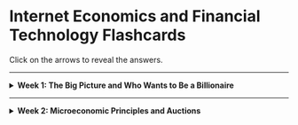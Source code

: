 # Internet Economics and Financial Technology Flashcards

Click on the arrows to reveal the answers.

---

<details>
  <summary><strong>Week 1: The Big Picture and Who Wants to Be a Billionaire</strong></summary>

---

## Lecture 1: The Big Picture

### Q1: What are the major technological "surges" identified by Carlota Perez?  
<details>
  <summary>Show Answer</summary>
  1. Industrial Revolution (1770-1829)  
  2. Steam and Railways (1829-1873)  
  3. Steel and Electricity (1875-1918)  
  4. Oil, Car, Mass Production (1908-1974)  
  5. IT and Telecoms (1971-20??)  
</details>

### Q2: How does understanding historical technology developments help us today?  
<details>
  <summary>Show Answer</summary>
  It provides insights into the historical, social, and economic contexts, enabling better understanding of the current situation and likely futures.
</details>

### Q3: What key concept does Neal Stephenson’s "Mother Earth Mother Board" emphasize about internet infrastructure?  
<details>
  <summary>Show Answer</summary>
  The internet is fundamentally based on transoceanic telecommunications cables, echoing the historical challenges of building the first transatlantic cable projects.
</details>

### Q4: What is the sequence of events in Perez's technological surges?  
<details>
  <summary>Show Answer</summary>
  Installation → Crash → Deployment. This describes the lifecycle of new technologies, where a surge in adoption is followed by a crash and eventual stable deployment.
</details>

### Q5: Why do technology bubbles occur?  
<details>
  <summary>Show Answer</summary>
  Bubbles occur due to over-speculation and unrealistic expectations about the potential of new technologies, often followed by a crash as the market corrects itself.
</details>

### Q6: What does Perez suggest about financial crises and innovation?  
<details>
  <summary>Show Answer</summary>
  Financial crises can reset the economic environment, paving the way for a "golden age" of innovation as old paradigms are abandoned and new ones embraced.
</details>

---

## Lecture 2: Who Wants to Be a Billionaire?

### Q7: What is Chris Anderson's concept of "The Long Tail"?  
<details>
  <summary>Show Answer</summary>
  The Long Tail describes how online markets make niche products profitable by reducing costs and leveraging infinite "shelf space." Success comes from making everything available, reducing prices, and helping users find items.
</details>

### Q8: What criticism exists regarding "The Long Tail"?  
<details>
  <summary>Show Answer</summary>
  Critics like Anita Elberse argue that the web amplifies the importance of blockbusters, questioning whether niche products significantly impact overall sales.
</details>

### Q9: What is Clayton Christensen’s concept of "Disruptive Innovation"?  
<details>
  <summary>Show Answer</summary>
  Disruptive innovations are simpler, cheaper alternatives that initially perform worse than existing products but improve over time, eventually overtaking established markets.
</details>

### Q10: What is "The Innovator's Dilemma"?  
<details>
  <summary>Show Answer</summary>
  Successful companies focus on improving existing products for high-margin markets, ignoring disruptive technologies, which later dominate and lead to the incumbents' decline.
</details>

### Q11: What are the three styles of innovation described in "Seeing What’s Next"?  
<details>
  <summary>Show Answer</summary>
  1. Sustaining Innovations: Improvements for existing products and markets.  
  2. Low-Cost Alternatives: Affordable options for price-sensitive customers.  
  3. New Products/Markets: Innovations creating entirely new markets.  
</details>

### Q12: What are the three rules for success in "The Long Tail"?  
<details>
  <summary>Show Answer</summary>
  1. Make everything available.  
  2. Reduce prices (through economies of scale).  
  3. Help users find what they want (recommendations, search tools).  
</details>

### Q13: What role do network effects play in the success of internet companies?  
<details>
  <summary>Show Answer</summary>
  Network effects occur when the value of a service increases as more people use it, helping companies like eBay and Facebook grow rapidly.
</details>

### Q14: Why are disruptive innovations initially ignored by incumbents?  
<details>
  <summary>Show Answer</summary>
  Disruptive innovations initially serve low-margin or niche markets, which incumbents often overlook in favor of their existing, high-margin customer base.
</details>

### Q15: How does Amazon utilize economies of scale to dominate markets?  
<details>
  <summary>Show Answer</summary>
  By reducing operational costs, negotiating bulk discounts, and leveraging automation, Amazon can offer lower prices and attract more customers, reinforcing its market dominance.
</details>

### Q16: What are the "positive feedback" mechanisms in internet economics?  
<details>
  <summary>Show Answer</summary>
  Positive feedback mechanisms include increased product value with more users, reduced per-unit costs at scale, and enhanced discoverability through better algorithms.
</details>

---

## General Concepts

### Q17: What are positive feedback and network externalities?  
<details>
  <summary>Show Answer</summary>
  Positive feedback occurs when a product's popularity enhances its value (e.g., more users attract even more users). Network externalities describe the increasing utility of a product as its user base grows.
</details>

### Q18: Why is shelf space important in traditional retail compared to online markets?  
<details>
  <summary>Show Answer</summary>
  Traditional retail limits inventory to high-margin, high-volume products due to physical constraints. Online markets benefit from virtually unlimited "shelf space," allowing niche products to be stocked profitably.
</details>

### Q19: How has Amazon leveraged "The Long Tail"?  
<details>
  <summary>Show Answer</summary>
  Amazon makes money by selling both popular and niche products at scale, using economies of scale and robust recommendation systems to cater to diverse consumer preferences.
</details>

### Q20: What is the difference between sustaining and disruptive innovations?  
<details>
  <summary>Show Answer</summary>
  Sustaining innovations improve existing products for current markets. Disruptive innovations introduce simpler, cheaper products that redefine or create new markets.
</details>

### Q21: What are power-law distributions, and how do they relate to internet economics?  
<details>
  <summary>Show Answer</summary>
  Power-law distributions show that a small number of products or users dominate in popularity or revenue (e.g., top 1% of songs streamed). This drives strategies for "head" and "tail" markets.
</details>

### Q22: Why is "infinite shelf space" a game-changer for online retailers?  
<details>
  <summary>Show Answer</summary>
  Infinite shelf space allows online retailers to stock and sell niche products profitably, unlike physical stores constrained by space.
</details>

### Q23: What are some criticisms of disruptive innovation theory?  
<details>
  <summary>Show Answer</summary>
  Critics argue that many "disruptive" innovations are retrospectively labeled and that the theory oversimplifies the complexities of market dynamics and company failures.
</details>

### Q24: What is the Innovator’s Solution, and how does it address the Innovator’s Dilemma?  
<details>
  <summary>Show Answer</summary>
  The Innovator’s Solution suggests strategies like creating spin-off companies for disruptive technologies, targeting underserved markets, and experimenting with new business models.
</details>

### Q25: What is the importance of "undefended hills" in innovation strategy?  
<details>
  <summary>Show Answer</summary>
  "Undefended hills" are market opportunities with low competition, allowing new companies or innovations to grow without directly competing with incumbents.
</details>

---

## Examples and Applications

### Q26: How did Netflix apply "The Long Tail" concept?  
<details>
  <summary>Show Answer</summary>
  Netflix used the Long Tail by offering an extensive library of niche content alongside popular titles, attracting diverse customer interests and leveraging recommendation algorithms.
</details>

### Q27: What is an example of a product with strong network effects?  
<details>
  <summary>Show Answer</summary>
  Facebook, where each new user increases the value of the network for existing users by expanding connectivity and content.
</details>

### Q28: Why do blockbusters still dominate in some markets despite the Long Tail?  
<details>
  <summary>Show Answer</summary>
  Blockbusters often benefit from marketing budgets, established distribution channels, and consumer preferences for familiar or popular choices.
</details>

---

</details>

___
<details>
<summary><strong>Week 2: Microeconomic Principles and Auctions</strong></summary>

---

### Lecture 1: Microeconomic Principles

#### Q1: What does microeconomics study?  
<details>
  <summary>Show Answer</summary>
  Microeconomics studies the behavior of individuals and businesses and how decisions are made based on the allocation of limited resources.
</details>

#### Q2: What is the law of supply and demand?  
<details>
  <summary>Show Answer</summary>
  The law of supply and demand states that in a competitive market, the price of a product adjusts until the quantity demanded equals the quantity supplied, reaching equilibrium.
</details>

#### Q3: What happens when there is excess demand in a market?  
<details>
  <summary>Show Answer</summary>
  When demand exceeds supply, prices rise, moving the market toward equilibrium.
</details>

#### Q4: What is consumer surplus?  
<details>
  <summary>Show Answer</summary>
  Consumer surplus is the value consumers receive from a product in excess of the price they pay for it, represented by the area under the demand curve and above the market price.
</details>

#### Q5: What is producer surplus?  
<details>
  <summary>Show Answer</summary>
  Producer surplus is the price producers receive for a good minus their minimum acceptable price, summed over the quantity sold. It is the area above the supply curve and below the market price.
</details>

#### Q6: What are fixed and variable costs?  
<details>
  <summary>Show Answer</summary>
  - Fixed costs: Costs that do not vary with production levels (e.g., rent).  
  - Variable costs: Costs that change with production levels (e.g., raw materials).  
</details>

#### Q7: What is marginal cost?  
<details>
  <summary>Show Answer</summary>
  Marginal cost is the cost of producing one additional unit of a good. It is calculated as the change in total cost divided by the change in quantity produced.
</details>

#### Q8: What is diminishing marginal utility?  
<details>
  <summary>Show Answer</summary>
  Diminishing marginal utility occurs when each additional unit of a good consumed provides less benefit than the previous one.
</details>

#### Q9: How does price elasticity of demand differ for elastic and inelastic goods?  
<details>
  <summary>Show Answer</summary>
  - Elastic goods: Small price changes result in large changes in quantity demanded.  
  - Inelastic goods: Large price changes result in small changes in quantity demanded.  
</details>

#### Q10: What is the equilibrium point in a competitive market?  
<details>
  <summary>Show Answer</summary>
  The equilibrium point is where the quantity demanded equals the quantity supplied, maximizing total consumer and producer surplus.
</details>

#### Q11: How does a monopoly differ from a competitive market?  
<details>
  <summary>Show Answer</summary>
  In a monopoly, one firm dominates the market and sets prices, while in a competitive market, firms are price takers and must sell at market price.
</details>

#### Q12: What causes shifts in supply or demand?  
<details>
  <summary>Show Answer</summary>
  Shifts in supply or demand occur when external factors change, such as production costs, consumer preferences, or geopolitical events, altering the price-quantity relationship.
</details>

---

### Lecture 2: Auction Principles

#### Q1: What are the four common auction types?  
<details>
  <summary>Show Answer</summary>
  1. English Auction: Open ascending-price auction.  
  2. Dutch Auction: Open descending-price auction.  
  3. First-Price Sealed Bid: Highest bidder wins and pays their bid.  
  4. Second-Price Sealed Bid (Vickrey Auction): Highest bidder wins but pays the second-highest bid.  
</details>

#### Q2: What is the difference between private and interdependent values in auctions?  
<details>
  <summary>Show Answer</summary>
  - **Private Values**: Each bidder knows their valuation independently of others (e.g., personal use items).  
  - **Interdependent Values**: Bidders’ valuations are influenced by information others might have (e.g., assets for resale).  
</details>

#### Q3: What is strategic equivalence in auctions?  
<details>
  <summary>Show Answer</summary>
  Strategic equivalence occurs when every strategy in one auction has a corresponding strategy in another, leading to identical outcomes (e.g., Dutch and First-Price Sealed Bid).  
</details>

#### Q4: Why are English and Vickrey auctions incentive compatible?  
<details>
  <summary>Show Answer</summary>
  Both auctions encourage bidders to bid their true value because it is the optimal strategy for maximizing their surplus.  
</details>

#### Q5: What is the Revenue Equivalence Theorem?  
<details>
  <summary>Show Answer</summary>
  The theorem states that under certain conditions (private values, risk neutrality, independent identically distributed values), all standard auction formats yield the same expected revenue to the seller.  
</details>

#### Q6: Why might revenue differ in practice despite the Revenue Equivalence Theorem?  
<details>
  <summary>Show Answer</summary>
  - Bidders may be risk-averse, leading to higher bids in First-Price Sealed Bid auctions.  
  - Values may be interdependent, making open auctions more profitable due to shared information.  
</details>

#### Q7: What is the main drawback of open auctions compared to sealed bids?  
<details>
  <summary>Show Answer</summary>
  Open auctions are more susceptible to collusion since bidders can observe each other’s strategies and signal.  
</details>

#### Q8: How do time limits affect eBay-style auctions?  
<details>
  <summary>Show Answer</summary>
  Time limits encourage "sniping," where bidders place last-minute bids to avoid being outbid, potentially reducing optimal bidding behavior.  
</details>

#### Q9: What solution did eBay introduce to address last-minute sniping?  
<details>
  <summary>Show Answer</summary>
  eBay introduced "proxy bidding," allowing users to enter their maximum bid upfront, with the system incrementally bidding on their behalf.  
</details>

#### Q10: How do Google Ads auctions differ from traditional auctions?  
<details>
  <summary>Show Answer</summary>
  Google Ads auctions use a second-price approach, but incorporate "quality scores" for ads, affecting the final bid price and ranking.  
</details>

#### Q11: What is a reverse auction?  
<details>
  <summary>Show Answer</summary>
  A reverse auction has suppliers competing to offer the lowest price for a contract, with the lowest bidder winning.  
</details>

#### Q12: What is a Continuous Double Auction (CDA)?  
<details>
  <summary>Show Answer</summary>
  A CDA allows buyers and sellers to post bids and offers continuously, facilitating dynamic price discovery. This mechanism underpins financial markets.  
</details>

---

</details>